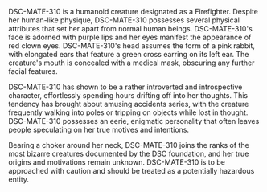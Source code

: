 DSC-MATE-310 is a humanoid creature designated as a Firefighter. Despite her human-like physique, DSC-MATE-310 possesses several physical attributes that set her apart from normal human beings. DSC-MATE-310's face is adorned with purple lips and her eyes manifest the appearance of red clown eyes. DSC-MATE-310's head assumes the form of a pink rabbit, with elongated ears that feature a green cross earring on its left ear. The creature's mouth is concealed with a medical mask, obscuring any further facial features.

DSC-MATE-310 has shown to be a rather introverted and introspective character, effortlessly spending hours drifting off into her thoughts. This tendency has brought about amusing accidents series, with the creature frequently walking into poles or tripping on objects while lost in thought. DSC-MATE-310 possesses an eerie, enigmatic personality that often leaves people speculating on her true motives and intentions.

Bearing a choker around her neck, DSC-MATE-310 joins the ranks of the most bizarre creatures documented by the DSC foundation, and her true origins and motivations remain unknown. DSC-MATE-310 is to be approached with caution and should be treated as a potentially hazardous entity.